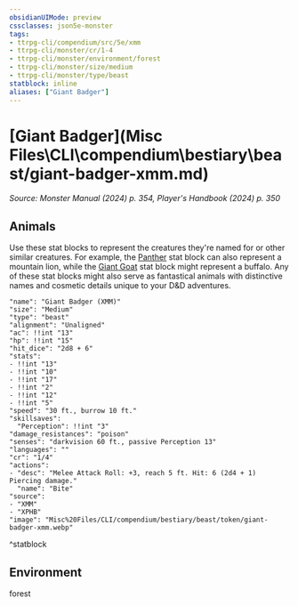 ```yaml
---
obsidianUIMode: preview
cssclasses: json5e-monster
tags:
- ttrpg-cli/compendium/src/5e/xmm
- ttrpg-cli/monster/cr/1-4
- ttrpg-cli/monster/environment/forest
- ttrpg-cli/monster/size/medium
- ttrpg-cli/monster/type/beast
statblock: inline
aliases: ["Giant Badger"]
---
```

# [Giant Badger](Misc Files\CLI\compendium\bestiary\beast/giant-badger-xmm.md)
*Source: Monster Manual (2024) p. 354, Player's Handbook (2024) p. 350*  

## Animals

Use these stat blocks to represent the creatures they're named for or other similar creatures. For example, the [Panther](Misc%20Files/CLI/compendium/bestiary/beast/panther-xmm.md) stat block can also represent a mountain lion, while the [Giant Goat](Misc%20Files/CLI/compendium/bestiary/beast/giant-goat-xmm.md) stat block might represent a buffalo. Any of these stat blocks might also serve as fantastical animals with distinctive names and cosmetic details unique to your D&D adventures.

```statblock
"name": "Giant Badger (XMM)"
"size": "Medium"
"type": "beast"
"alignment": "Unaligned"
"ac": !!int "13"
"hp": !!int "15"
"hit_dice": "2d8 + 6"
"stats":
- !!int "13"
- !!int "10"
- !!int "17"
- !!int "2"
- !!int "12"
- !!int "5"
"speed": "30 ft., burrow 10 ft."
"skillsaves":
  "Perception": !!int "3"
"damage_resistances": "poison"
"senses": "darkvision 60 ft., passive Perception 13"
"languages": ""
"cr": "1/4"
"actions":
- "desc": "Melee Attack Roll: +3, reach 5 ft. Hit: 6 (2d4 + 1) Piercing damage."
  "name": "Bite"
"source":
- "XMM"
- "XPHB"
"image": "Misc%20Files/CLI/compendium/bestiary/beast/token/giant-badger-xmm.webp"
```
^statblock

## Environment

forest